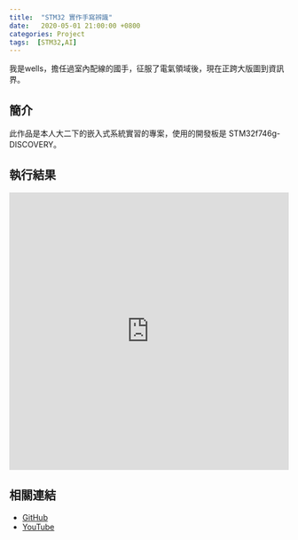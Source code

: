 ```yaml
---
title:  "STM32 實作手寫辨識"
date:   2020-05-01 21:00:00 +0800
categories: Project
tags:  [STM32,AI]
--- 
```

我是wells，擔任過室內配線的國手，征服了電氣領域後，現在正跨大版圖到資訊界。

## 簡介
此作品是本人大二下的嵌入式系統實習的專案，使用的開發板是 STM32f746g-DISCOVERY。

## 執行結果

<iframe width="100%" height="500" src="https://www.youtube.com/embed/0QSbi8sorVI" title="YouTube video player" frameborder="0" allow="accelerometer; autoplay; clipboard-write; encrypted-media; gyroscope; picture-in-picture" allowfullscreen></iframe>

## 相關連結
- [GitHub](https://github.com/jhang-jhe-wei/AI-handwriting-recognition-based-on-STM32f746g-DISCOVERY)
- [YouTube](https://www.youtube.com/watch?v=0QSbi8sorVI)